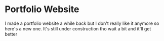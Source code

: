 # Portfolio Website
I made a portfolio website a while back but I don't really like it anymore so here's a new one. It's still under construction tho wait a bit and it'll get better